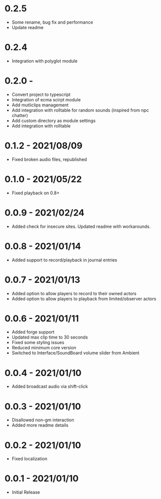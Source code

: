 # 0.2.5

- Some rename, bug fix and performance
- Update readme

# 0.2.4

- Integration with polyglot module

# 0.2.0 - 

- Convert project to typescript
- Integration of ecma scirpt module
- Add mutliclips management
- Add integration with rolltable for random sounds (inspired from npc chatter)
- Add custom directory as module settings
- Add integration with rolltable

# 0.1.2 - 2021/08/09

* Fixed broken audio files, republished

# 0.1.0 - 2021/05/22

* Fixed playback on 0.8+

# 0.0.9 - 2021/02/24

* Added check for insecure sites. Updated readme with workarounds.

# 0.0.8 - 2021/01/14

* Added support to record/playback in journal entries

# 0.0.7 - 2021/01/13

* Added option to allow players to record to their owned actors
* Added option to allow players to playback from limited/observer actors

# 0.0.6 - 2021/01/11

* Added forge support
* Updated max clip time to 30 seconds
* Fixed some styling issues
* Reduced minimum core version
* Switched to Interface/SoundBoard volume slider from Ambient

# 0.0.4 - 2021/01/10

* Added broadcast audio via shift-click

# 0.0.3 - 2021/01/10

* Disallowed non-gm interaction
* Added more readme details

# 0.0.2 - 2021/01/10

* Fixed localization

# 0.0.1 - 2021/01/10

* Initial Release
